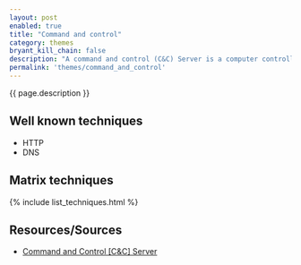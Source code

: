 ```yaml
---
layout: post
enabled: true
title: "Command and control"
category: themes
bryant_kill_chain: false
description: "A command and control (C&C) Server is a computer controlled by an attacker or cybercriminal which is used to send commands to systems compromised by malware and receive stolen data from a target network."
permalink: 'themes/command_and_control'
---
```

{{ page.description }}

## Well known techniques

* HTTP
* DNS

## Matrix techniques
{% include list_techniques.html %}

## Resources/Sources

* [Command and Control [C&C] Server](https://www.trendmicro.com/vinfo/us/security/definition/command-and-control-server)